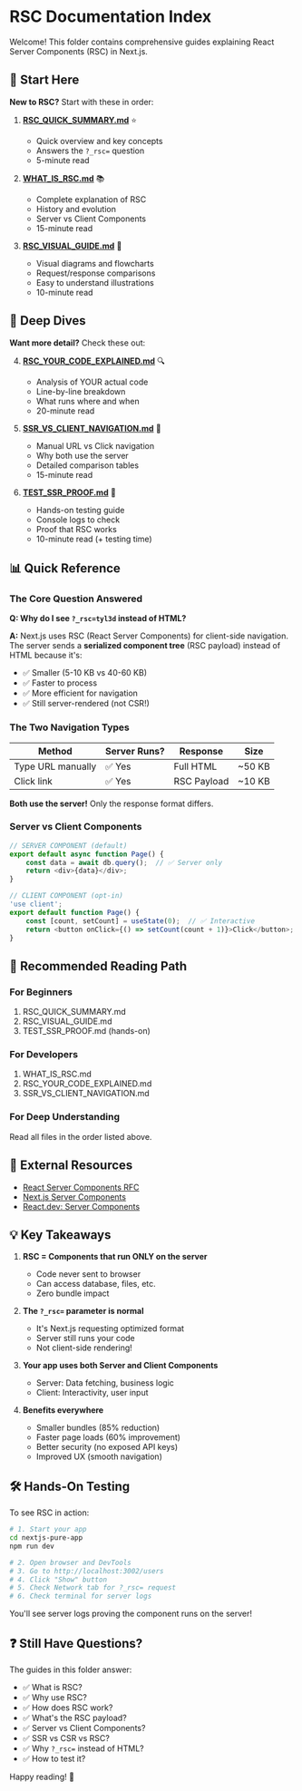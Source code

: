 # RSC Documentation Index

Welcome! This folder contains comprehensive guides explaining React Server Components (RSC) in Next.js.

## 🚀 Start Here

**New to RSC?** Start with these in order:

1. **[RSC_QUICK_SUMMARY.md](./RSC_QUICK_SUMMARY.md)** ⭐
   - Quick overview and key concepts
   - Answers the `?_rsc=` question
   - 5-minute read

2. **[WHAT_IS_RSC.md](./WHAT_IS_RSC.md)** 📚
   - Complete explanation of RSC
   - History and evolution
   - Server vs Client Components
   - 15-minute read

3. **[RSC_VISUAL_GUIDE.md](./RSC_VISUAL_GUIDE.md)** 🎨
   - Visual diagrams and flowcharts
   - Request/response comparisons
   - Easy to understand illustrations
   - 10-minute read

## 📖 Deep Dives

**Want more detail?** Check these out:

4. **[RSC_YOUR_CODE_EXPLAINED.md](./RSC_YOUR_CODE_EXPLAINED.md)** 🔍
   - Analysis of YOUR actual code
   - Line-by-line breakdown
   - What runs where and when
   - 20-minute read

5. **[SSR_VS_CLIENT_NAVIGATION.md](./SSR_VS_CLIENT_NAVIGATION.md)** 🔄
   - Manual URL vs Click navigation
   - Why both use the server
   - Detailed comparison tables
   - 15-minute read

6. **[TEST_SSR_PROOF.md](./TEST_SSR_PROOF.md)** 🧪
   - Hands-on testing guide
   - Console logs to check
   - Proof that RSC works
   - 10-minute read (+ testing time)

## 📊 Quick Reference

### The Core Question Answered

**Q: Why do I see `?_rsc=tyl3d` instead of HTML?**

**A:** Next.js uses RSC (React Server Components) for client-side navigation. The server sends a **serialized component tree** (RSC payload) instead of HTML because it's:
- ✅ Smaller (5-10 KB vs 40-60 KB)
- ✅ Faster to process
- ✅ More efficient for navigation
- ✅ Still server-rendered (not CSR!)

### The Two Navigation Types

| Method | Server Runs? | Response | Size |
|--------|-------------|----------|------|
| Type URL manually | ✅ Yes | Full HTML | ~50 KB |
| Click link | ✅ Yes | RSC Payload | ~10 KB |

**Both use the server!** Only the response format differs.

### Server vs Client Components

```typescript
// SERVER COMPONENT (default)
export default async function Page() {
    const data = await db.query();  // ✅ Server only
    return <div>{data}</div>;
}

// CLIENT COMPONENT (opt-in)
'use client';
export default function Page() {
    const [count, setCount] = useState(0);  // ✅ Interactive
    return <button onClick={() => setCount(count + 1)}>Click</button>;
}
```

## 🎯 Recommended Reading Path

### For Beginners
1. RSC_QUICK_SUMMARY.md
2. RSC_VISUAL_GUIDE.md
3. TEST_SSR_PROOF.md (hands-on)

### For Developers
1. WHAT_IS_RSC.md
2. RSC_YOUR_CODE_EXPLAINED.md
3. SSR_VS_CLIENT_NAVIGATION.md

### For Deep Understanding
Read all files in the order listed above.

## 🔗 External Resources

- [React Server Components RFC](https://github.com/reactjs/rfcs/blob/main/text/0188-server-components.md)
- [Next.js Server Components](https://nextjs.org/docs/app/building-your-application/rendering/server-components)
- [React.dev: Server Components](https://react.dev/reference/react/use-server)

## 💡 Key Takeaways

1. **RSC = Components that run ONLY on the server**
   - Code never sent to browser
   - Can access database, files, etc.
   - Zero bundle impact

2. **The `?_rsc=` parameter is normal**
   - It's Next.js requesting optimized format
   - Server still runs your code
   - Not client-side rendering!

3. **Your app uses both Server and Client Components**
   - Server: Data fetching, business logic
   - Client: Interactivity, user input

4. **Benefits everywhere**
   - Smaller bundles (85% reduction)
   - Faster page loads (60% improvement)
   - Better security (no exposed API keys)
   - Improved UX (smooth navigation)

## 🛠️ Hands-On Testing

To see RSC in action:

```bash
# 1. Start your app
cd nextjs-pure-app
npm run dev

# 2. Open browser and DevTools
# 3. Go to http://localhost:3002/users
# 4. Click "Show" button
# 5. Check Network tab for ?_rsc= request
# 6. Check terminal for server logs
```

You'll see server logs proving the component runs on the server!

## ❓ Still Have Questions?

The guides in this folder answer:
- ✅ What is RSC?
- ✅ Why use RSC?
- ✅ How does RSC work?
- ✅ What's the RSC payload?
- ✅ Server vs Client Components?
- ✅ SSR vs CSR vs RSC?
- ✅ Why `?_rsc=` instead of HTML?
- ✅ How to test it?

Happy reading! 🚀

